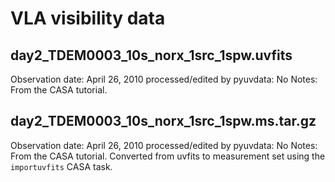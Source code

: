 # VLA visibility data

## day2_TDEM0003_10s_norx_1src_1spw.uvfits

Observation date: April 26, 2010
processed/edited by pyuvdata: No
Notes: From the CASA tutorial.

## day2_TDEM0003_10s_norx_1src_1spw.ms.tar.gz

Observation date: April 26, 2010
processed/edited by pyuvdata: No
Notes: From the CASA tutorial. Converted from uvfits to measurement set using the
`importuvfits` CASA task.

